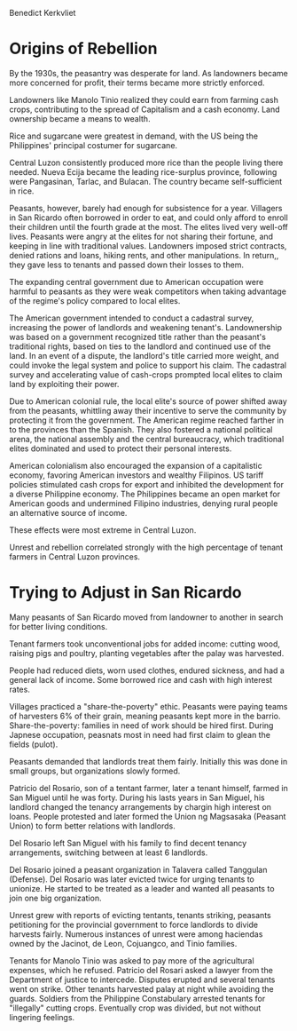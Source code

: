 Benedict Kerkvliet
# Origins of Rebellion
By the 1930s, the peasantry was desperate for land.
As landowners became more concerned for profit, their terms became more strictly enforced.

Landowners like Manolo Tinio realized they could earn from farming cash crops, contributing to the spread of Capitalism and a cash economy.
Land ownership became a means to wealth.

Rice and sugarcane were greatest in demand, with the US being the Philippines' principal costumer for sugarcane.

Central Luzon consistently produced more rice than the people living there needed.
Nueva Ecija became the leading rice-surplus province, following were Pangasinan, Tarlac, and Bulacan.
The country became self-sufficient in rice.

Peasants, however, barely had enough for subsistence for a year.
Villagers in San Ricardo often borrowed in order to eat, and could only afford to enroll their children until the fourth grade at the most.
The elites lived very well-off lives.
Peasants were angry at the elites for not sharing their fortune, and keeping in line with traditional values.
Landowners imposed strict contracts, denied rations and loans, hiking rents, and other manipulations.
In return,, they gave less to tenants and passed down their losses to them.

The expanding central government due to American occupation were harmful to peasants as they were weak competitors when taking advantage of the regime's policy compared to local elites.

The American government intended to conduct a cadastral survey, increasing the power of landlords and weakening tenant's.
Landownership was based on a government recognized title rather than the peasant's traditional rights, based on ties to the landlord and continued use of the land.
In an event of a dispute, the landlord's title carried more weight, and could invoke the legal system and police to support his claim.
The cadastral survey and accelerating value of cash-crops prompted local elites to claim land by exploiting their power.

Due to American colonial rule, the local elite's source of power shifted away from the peasants, whittling away their incentive to serve the community by protecting it from the government.
The American regime reached farther in to the provinces than the Spanish.
They also fostered a national political arena, the national assembly and the central bureaucracy, which traditional elites dominated and used to protect their personal interests.

American colonialism also encouraged the expansion of a capitalistic economy, favoring American investors and wealthy Filipinos.
US tariff policies stimulated cash crops for export and inhibited the development for a diverse Philippine economy.
The Philippines became an open market for American goods and undermined Filipino industries, denying rural people an alternative source of income.

These effects were most extreme in Central Luzon.

Unrest and rebellion correlated strongly with the high percentage of tenant farmers in Central Luzon provinces.

# Trying to Adjust in San Ricardo
Many peasants of San Ricardo moved from landowner to another in search for better living conditions.

Tenant farmers took unconventional jobs for added income: cutting wood, raising pigs and poultry, planting vegetables after the palay was harvested.

People had reduced diets, worn used clothes, endured sickness, and had a general lack of income.
Some borrowed rice and cash with high interest rates.

Villages practiced a "share-the-poverty" ethic.
Peasants were paying teams of harvesters 6% of their grain, meaning peasants kept more in the barrio.
Share-the-poverty: families in need of work should be hired first.
During Japnese occupation, peasnats most in need had first claim to glean the fields (pulot).

Peasants demanded that landlords treat them fairly.
Initially this was done in small groups, but organizations slowly formed.

Patricio del Rosario, son of a tentant farmer, later a tenant himself, farmed in San Miguel until he was forty.
During his lasts years in San Miguel, his landlord changed the tenancy arrangements by chargin high interest on loans.
People protested and later formed the Union ng Magsasaka (Peasant Union) to form better relations with landlords.

Del Rosario left San Miguel with his family to find decent tenancy arrangements, switching between at least 6 landlords.

Del Rosario joined a peasant organization in Talavera called Tanggulan (Defense).
Del Rosario was later evicted twice for urging tenants to unionize.
He started to be treated as a leader and wanted all peasants to join one big organization.

Unrest grew with reports of evicting tentants, tenants striking, peasants petitioning for the provincial government to force landlords to divide harvests fairly.
Numerous instances of unrest were among haciendas owned by the Jacinot, de Leon, Cojuangco, and Tinio families.

Tenants for Manolo Tinio was asked to pay more of the agricultural expenses, which he refused. Patricio del Rosari asked a lawyer from the Department of justice to intercede.
Disputes erupted and several tenants went on strike.
Other tenants harvested palay at night while avoiding the guards.
Soldiers from the Philippine Constabulary arrested tenants for "illegally" cutting crops.
Eventually crop was divided, but not without lingering feelings.